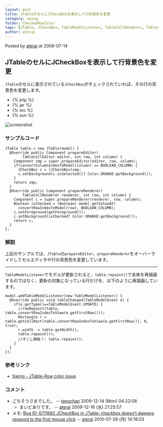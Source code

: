 ```yaml
---
layout: post
title: JTableのセルにJCheckBoxを表示して行背景色を変更
category: swing
folder: CheckedRowColor
tags: [JTable, JCheckBox, TableModelListener, TableCellRenderer, TableCellEditor]
author: aterai
---
```


Posted by [aterai](http://terai.xrea.jp/aterai.html) at 2008-07-14

## JTableのセルにJCheckBoxを表示して行背景色を変更
`JTable`のセルに表示されている`JCheckBox`がチェックされていれば、その行の背景色を変更します。

- {% jnlp %}
- {% jar %}
- {% src %}
- {% svn %}

<!-- dummy comment line for breaking list -->

![screenshot](https://lh6.googleusercontent.com/_9Z4BYR88imo/TQTI7wkSMbI/AAAAAAAAATk/uGVLWCqLJUI/s800/CheckedRowColor.png)

### サンプルコード
<pre class="prettyprint"><code>JTable table = new JTable(model) {
  @Override public Component prepareEditor(
        TableCellEditor editor, int row, int column) {
    Component cmp = super.prepareEditor(editor, row, column);
    if(convertColumnIndexToModel(column) == BOOLEAN_COLUMN) {
      JCheckBox c = (JCheckBox)cmp;
      c.setBackground(c.isSelected()? Color.ORANGE:getBackground());
    }
    return cmp;
  }
  @Override public Component prepareRenderer(
        TableCellRenderer renderer, int row, int column) {
    Component c = super.prepareRenderer(renderer, row, column);
    Boolean isChecked = (Boolean) model.getValueAt(
      convertRowIndexToModel(row), BOOLEAN_COLUMN);
    c.setForeground(getForeground());
    c.setBackground(isChecked? Color.ORANGE:getBackground());
    return c;
  }
};
</code></pre>

### 解説
上記のサンプルでは、`JTable`の`prepareEditor`、`prepareRenderer`をオーバーライドしてセルエディタや行の背景色を変更しています。

- - - -
`TableModelListener`でモデルが更新されると、`table.repaint()`で全体を再描画するのではなく、更新の対象になっている行だけを、以下のように再描画しています。

<pre class="prettyprint"><code>model.addTableModelListener(new TableModelListener() {
  @Override public void tableChanged(TableModelEvent e) {
    if(e.getType()==TableModelEvent.UPDATE) {
      //rowRepaint(table, table.convertRowIndexToView(e.getFirstRow()));
      Rectangle r = table.getCellRect(table.convertRowIndexToView(e.getFirstRow()), 0, true);
      r.width  = table.getWidth();
      table.repaint(r);
      //すこし無駄？: table.repaint();
    }
  }
});
</code></pre>


### 参考リンク
- [Swing - JTable-Row color issue](https://forums.oracle.com/thread/1361072)

<!-- dummy comment line for breaking list -->

### コメント
- ごちそうさまでした。 -- [tanuchan](http://terai.xrea.jp/tanuchan.html) 2009-12-14 (Mon) 04:22:08
    - まいどありです。 -- [aterai](http://terai.xrea.jp/aterai.html) 2009-12-16 (水) 21:25:57
- メモ: [Bug ID: 6711682 JCheckBox in JTable: checkbox doesn't alaways respond to the first mouse click](http://bugs.sun.com/bugdatabase/view_bug.do?bug_id=6711682) -- [aterai](http://terai.xrea.jp/aterai.html) 2010-07-26 (月) 14:18:03

<!-- dummy comment line for breaking list -->

